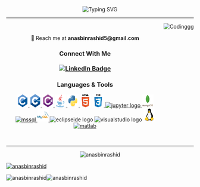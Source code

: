 
<div align="center">
<img src="https://readme-typing-svg.herokuapp.com?font=Fira+Code&duration=3500&pause=300&color=70A5FD&center=true&vCenter=true&width=600&height=27&lines=+Hey!+I+am+Anas%2C++a+Computer+Science+Student;" alt="Typing SVG" />
</div>
<hr>
<img align="right" alt="Codinggg" height="300" src="https://64.media.tumblr.com/d9ba01e37d6d828041b316d1ab716146/e45d5ed82ed0b527-6f/s640x960/7c3a61067f54e3bd7134b8f86494589cf60134be.gif">
<br>

<p align="center">🎯 Reach me at <strong>anasbinrashid5@gmail.com</strong></p>

<h3 align="center">Connect With Me
  <br>
  <br>
  <a href="https://www.linkedin.com/in/anasbinrashid/">
    <img src="https://img.shields.io/badge/LinkedIn-blue?style=for-the-badge&logo=linkedin&logoColor=white" alt="LinkedIn Badge"/>
  </a>
</h3>


<h3 align="center">Languages & Tools</h3>
<p align="center"> <a href="https://www.cprogramming.com/" target="_blank" rel="noreferrer"> <img src="https://raw.githubusercontent.com/devicons/devicon/master/icons/c/c-original.svg" alt="c" width="30" height="35"/> </a> <a href="https://www.w3schools.com/cpp/" target="_blank" rel="noreferrer"> <img src="https://raw.githubusercontent.com/devicons/devicon/master/icons/cplusplus/cplusplus-original.svg" alt="cplusplus" width="30" height="35"/> </a> <a href="https://www.w3schools.com/cs/" target="_blank" rel="noreferrer"> <img src="https://raw.githubusercontent.com/devicons/devicon/master/icons/csharp/csharp-original.svg" alt="csharp" width="30" height="35"/> </a> <a href="https://www.w3schools.com/css/" target="_blank" rel="noreferrer"> <img src="https://raw.githubusercontent.com/devicons/devicon/master/icons/java/java-original.svg" alt="java" width="30" height="35"/>  <img src="https://raw.githubusercontent.com/devicons/devicon/master/icons/python/python-original.svg" alt="python" width="30" height="35"/> </a> <img src="https://raw.githubusercontent.com/devicons/devicon/master/icons/html5/html5-original-wordmark.svg" alt="html5" width="30" height="35"/> </a> <a href="https://www.python.org" target="_blank" rel="noreferrer"><img src="https://raw.githubusercontent.com/devicons/devicon/master/icons/css3/css3-original-wordmark.svg" alt="css3" width="30" height="35"/> </a> <a href="https://www.w3.org/html/" target="_blank" rel="noreferrer"><img src="https://cdn.simpleicons.org/jupyter/F37626" width="30" height="35" alt="jupyter logo"  />
<a href="https://www.mongodb.com/" target="_blank" rel="noreferrer"> <img src="https://raw.githubusercontent.com/devicons/devicon/master/icons/mongodb/mongodb-original-wordmark.svg" alt="mongodb" width="30" height="35"/> </a> <a href="https://www.microsoft.com/en-us/sql-server" target="_blank" rel="noreferrer"> <img src="https://www.svgrepo.com/show/303229/microsoft-sql-server-logo.svg" alt="mssql" width="30" height="35"/> </a><a href="https://www.mysql.com/" target="_blank" rel="noreferrer"> <img src="https://raw.githubusercontent.com/devicons/devicon/master/icons/mysql/mysql-original-wordmark.svg" alt="mysql" width="30" height="35"/> </a>  <img src="https://cdn.simpleicons.org/eclipseide/2C2255" width="30" height="35" alt="eclipseide logo"  />  <img src="https://cdn.jsdelivr.net/gh/devicons/devicon/icons/visualstudio/visualstudio-plain.svg" width="25" height="35" alt="visualstudio logo"  />  <a href="https://www.linux.org/" target="_blank" rel="noreferrer"> <img src="https://raw.githubusercontent.com/devicons/devicon/master/icons/linux/linux-original.svg" alt="linux" width="30" height="35"/> </a> <a href="https://www.mathworks.com/" target="_blank" rel="noreferrer"> <img src="https://upload.wikimedia.org/wikipedia/commons/2/21/Matlab_Logo.png" alt="matlab" width="30" height="30"/> </a>  
</p>
<br>
<hr>

<p align="center"> <img src="https://komarev.com/ghpvc/?username=anasbinrashid&theme=radical&label=Profile%20views&color=0e75b6&style=flat" alt="anasbinrashid" /> </p>

<p align="left"> <a href="https://github.com/ryo-ma/github-profile-trophy"><img src="https://github-profile-trophy.vercel.app/?username=anasbinrashid&theme=radical" alt="anasbinrashid" /></a> </p>

<p><img align="left" src="https://github-readme-streak-stats.herokuapp.com/?user=anasbinrashid&theme=radical" alt="anasbinrashid" /></p>
<p><img align="left" src="https://github-readme-stats.vercel.app/api/top-langs?username=anasbinrashid&show_icons=true&locale=en&theme=radical&layout=compact" alt="anasbinrashid" /></p>
